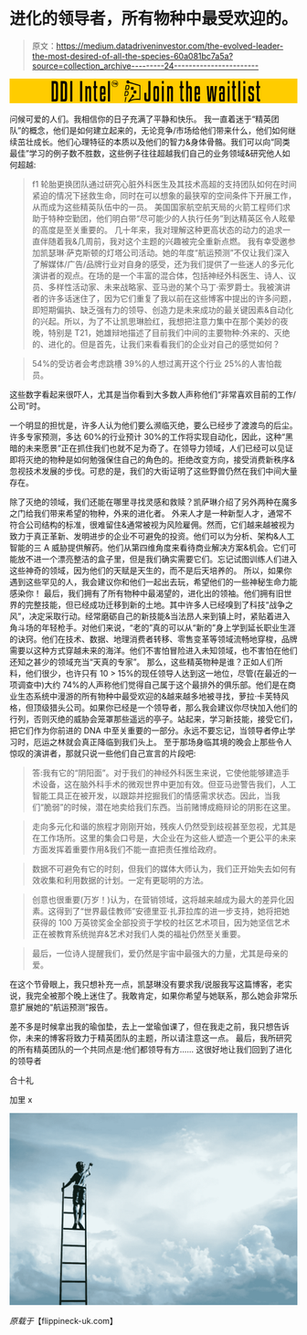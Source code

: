 # 进化的领导者，所有物种中最受欢迎的。

> 原文：<https://medium.datadriveninvestor.com/the-evolved-leader-the-most-desired-of-all-the-species-60a081bc7a5a?source=collection_archive---------24----------------------->

[![](img/1af52eb9d99d4c2317617a759aedd179.png)](http://www.track.datadriveninvestor.com/DDIBeta11-23)

问候可爱的人们。我相信你的日子充满了平静和快乐。
我一直着迷于“精英团队”的概念，他们是如何建立起来的，无论竞争/市场给他们带来什么，他们如何继续茁壮成长。他们心理特征的本质以及他们的智力&身体骨骼。我们可以向“同类最佳”学习的例子数不胜数，这些例子往往超越我们自己的业务领域&研究他人如何超越:
>f1 轮胎更换团队通过研究心脏外科医生及其技术高超的支持团队如何在时间紧迫的情况下拯救生命，同时在可以想象的最狭窄的空间条件下开展工作，从而成为这些精英队伍中的一员。
>美国国家航空航天局的火箭工程师们求助于特种空勤团，他们明白带“尽可能少的人执行任务”到达精英区令人眩晕的高度是至关重要的。
几十年来，我对理解这种更高状态的动力的追求一直伴随着我&几周前，我对这个主题的兴趣被完全重新点燃。
我有幸受邀参加凯瑟琳·萨克斯顿的灯塔公司活动。她的年度“航运预测”不仅让我们深入了解媒体/广告/品牌行业对自身的感受，还为我们提供了一些迷人的多元化演讲者的观点。在场的是一个丰富的混合体，包括神经外科医生、诗人、议员、多样性活动家、未来战略家、亚马逊的某个马丁·索罗爵士。我被演讲者的许多话迷住了，因为它们重复了我以前在这些博客中提出的许多问题，即短期偏执、缺乏强有力的领导、创造力是未来成功的最关键因素&自动化的兴起。所以，为了不让凯思琳脸红，我想把注意力集中在那个美妙的夜晚，特别是 T21，她雄辩地描述了目前我们中间的主要物种:外来的、灭绝的、进化的。但是首先，让我们来看看我们的企业对自己的感觉如何？

> 54%的受访者会考虑跳槽
> 39%的人想过离开这个行业
> 25%的人害怕裁员。

这些数字看起来很吓人，尤其是当你看到大多数人声称他们“非常喜欢目前的工作/公司”时。

一个明显的担忧是，许多人认为他们要么濒临灭绝，要么已经步了渡渡鸟的后尘。许多专家预测，多达 60%的行业预计 30%的工作将实现自动化，因此，这种“黑暗的未来愿景”正在抓住我们也就不足为奇了。在领导力领域，人们已经可以见证即将灭绝的物种是如何勉强保住自己的角色的。拒绝改变方向，接受消费新秩序&忽视技术发展的步伐。可悲的是，我们的大街证明了这些野兽仍然在我们中间大量存在。

除了灭绝的领域，我们还能在哪里寻找灵感和救赎？凯萨琳介绍了另外两种在魔多之门给我们带来希望的物种，外来的进化者。
外来人才是一种新型人才，通常不符合公司结构的标准，很难留住&通常被视为风险雇佣。然而，它们越来越被视为致力于真正革新、发明进步的企业不可避免的投资。他们可以为分析、架构&人工智能的三 A 威胁提供解药。他们从第四维角度来看待商业解决方案&机会。它们可能放不进一个漂亮整洁的盒子里，但是我们确实需要它们。忘记试图训练人们进入这些神奇的领域，因为他们的天赋是天生的，而不是后天培养的。
所以，如果你遇到这些罕见的人，我会建议你和他们一起出去玩，希望他们的一些神秘生命力能感染你！
最后，我们拥有了所有物种中最渴望的，进化出的领袖。他们拥有旧世界的完整技能，但已经成功迁移到新的土地。其中许多人已经嗅到了科技“战争之风”，决定采取行动。经常磨砺自己的新技能&当法昂人来到镇上时，紧贴着进入角斗场的年轻枪手。对他们来说，“老的”真的可以从“新的”身上学到延长职业生涯的诀窍。他们在技术、数据、地理消费者转移、零售变革等领域流畅地穿梭，品牌需要以这种方式穿越未来的海洋。他们不害怕冒险进入未知领域，也不害怕在他们还知之甚少的领域充当“天真的专家”。
那么，这些精英物种是谁？正如人们所料，他们很少，也许只有 10 > 15%的现任领导人达到这一地位，尽管(在最近的一项调查中)大约 74%的人声称他们觉得自己属于这个最排外的俱乐部。他们是在商业生态系统中漫游的所有物种中最受欢迎的&越来越多地被寻找，萝拉·卡芙特风格，但顶级猎头公司。如果你已经是一个领导者，那么我会建议你尽快加入他们的行列，否则灭绝的威胁会笼罩那些遥远的亭子。站起来，学习新技能，接受它们，把它们作为你前进的 DNA 中至关重要的一部分。永远不要忘记，当领导者停止学习时，厄运之林就会真正降临到我们头上。
至于那场身临其境的晚会上那些令人惊叹的演讲者，那就只说一些他们自己宣言的片段吧:

>答:我有它的“阴阳面”。对于我们的神经外科医生来说，它使他能够建造手术设备，这在脑外科手术的微观世界中更加有效。但亚马逊警告我们，人工智能工具正在被开发，以跟踪并挖掘我们的情感需求状态。因此，当我们“脆弱”的时候，潜在地卖给我们东西。当前赌博成瘾辩论的阴影在这里。

>走向多元化和谐的旅程才刚刚开始，残疾人仍然受到歧视甚至忽视，尤其是在工作场所。这里的集会口号是，大企业在为这些人塑造一个更公平的未来方面发挥着重要作用&我们不能一直把责任推给政府。

>数据不可避免有它的时刻，但我们的媒体大师认为，我们正开始失去如何有效收集和利用数据的计划。一定有更聪明的方法。

>创意也很重要(万岁！)认为，在营销领域，这将越来越成为最大的差异化因素。这得到了“世界最佳教师”安德里亚·扎菲拉库的进一步支持，她将把她获得的 100 万英镑奖金全部投资于学校的社区艺术项目，因为她坚信艺术正在被教育系统抛弃&艺术对我们人类的福祉仍然至关重要。

>最后，一位诗人提醒我们，爱仍然是宇宙中最强大的力量，尤其是母亲的爱。

在这个节骨眼上，我只想补充一点，凯瑟琳没有要求我/说服我写这篇博客，老实说，我完全被那个晚上迷住了。我敢肯定，如果你希望与她联系，那么她会非常乐意扩展她的“航运预测”报告。

差不多是时候拿出我的瑜伽垫，去上一堂瑜伽课了，但在我走之前，我只想告诉你，未来的博客将致力于精英团队的主题，所以请注意这一点。
最后，我所研究的所有精英团队的一个共同点是:他们都领导有方……
这很好地让我们回到了进化的领导者

合十礼

加里 x

![](img/6980ae2cfd0077fdfdadf29b5611310e.png)

*原载于*【flippineck-uk.com】